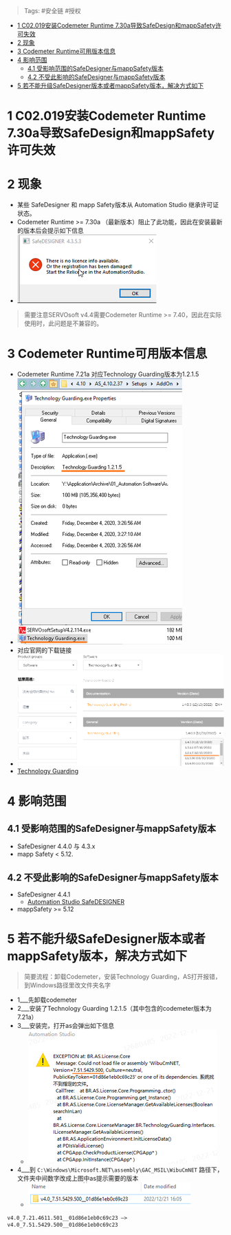 > Tags: #安全链 #授权
- [1 C02.019安装Codemeter Runtime 7.30a导致SafeDesign和mappSafety许可失效](#_1-c02019%E5%AE%89%E8%A3%85codemeter-runtime-730a%E5%AF%BC%E8%87%B4safedesign%E5%92%8Cmappsafety%E8%AE%B8%E5%8F%AF%E5%A4%B1%E6%95%88)
- [2 现象](#_2-%E7%8E%B0%E8%B1%A1)
- [3 Codemeter Runtime可用版本信息](#_3-codemeter-runtime%E5%8F%AF%E7%94%A8%E7%89%88%E6%9C%AC%E4%BF%A1%E6%81%AF)
- [4 影响范围](#_4-%E5%BD%B1%E5%93%8D%E8%8C%83%E5%9B%B4)
	- [4.1 受影响范围的SafeDesigner与mappSafety版本](#_41-%E5%8F%97%E5%BD%B1%E5%93%8D%E8%8C%83%E5%9B%B4%E7%9A%84safedesigner%E4%B8%8Emappsafety%E7%89%88%E6%9C%AC)
	- [4.2 不受此影响的SafeDesigner与mappSafety版本](#_42-%E4%B8%8D%E5%8F%97%E6%AD%A4%E5%BD%B1%E5%93%8D%E7%9A%84safedesigner%E4%B8%8Emappsafety%E7%89%88%E6%9C%AC)
- [5 若不能升级SafeDesigner版本或者mappSafety版本，解决方式如下](#_5-%E8%8B%A5%E4%B8%8D%E8%83%BD%E5%8D%87%E7%BA%A7safedesigner%E7%89%88%E6%9C%AC%E6%88%96%E8%80%85mappsafety%E7%89%88%E6%9C%AC%EF%BC%8C%E8%A7%A3%E5%86%B3%E6%96%B9%E5%BC%8F%E5%A6%82%E4%B8%8B)

# 1 C02.019安装Codemeter Runtime 7.30a导致SafeDesign和mappSafety许可失效

# 2 现象

- 某些 SafeDesigner 和 mapp Safety版本从 Automation Studio 继承许可证状态。
- Codemeter Runtime >= 7.30a （最新版本）阻止了此功能，因此在安装最新的版本后会提示如下信息
- ![](FILES/019安装Codemeter%20Runtime%207.30a导致SafeDesign和mappSafety许可失效/image-20230104144826568.png)
> 需要注意SERVOsoft v4.4需要Codemeter Runtime >= 7.40，因此在实际使用时，此问题是不兼容的。

# 3 Codemeter Runtime可用版本信息

- Codemeter Runtime 7.21a 对应Technology Guarding版本为1.2.1.5
- ![](FILES/019安装Codemeter%20Runtime%207.30a导致SafeDesign和mappSafety许可失效/image-20230104150421001.png)
- 对应官网的下载链接
- ![](FILES/019安装Codemeter%20Runtime%207.30a导致SafeDesign和mappSafety许可失效/image-20230104150541353.png)
- [Technology Guarding](https://www.br-automation.com/zh/downloads/software/technology-guarding/technology-guarding/)

# 4 影响范围

## 4.1 受影响范围的SafeDesigner与mappSafety版本

- SafeDesigner 4.4.0 与 4.3.x 
- mapp Safety < 5.12.

## 4.2 不受此影响的SafeDesigner与mappSafety版本

- SafeDesigner 4.4.1
    - [Automation Studio SafeDESIGNER](https://www.br-automation.com/zh/downloads/software/safedesigner/automation-studio-safedesigner/)
- mappSafety >= 5.12

# 5 若不能升级SafeDesigner版本或者mappSafety版本，解决方式如下

> 简要流程：卸载Codemeter，安装Technology Guarding，AS打开报错，到Windows路径里改文件夹名字

- 1___先卸载codemeter
- 2___安装了Technology Guarding 1.2.1.5（其中包含的codemeter版本为7.21a）
- 3___安装完，打开as会弹出如下信息
    - ![](FILES/019安装Codemeter%20Runtime%207.30a导致SafeDesign和mappSafety许可失效/image-20230104150944996.png)
- 4___到 `C:\Windows\Microsoft.NET\assembly\GAC_MSIL\WibuCmNET` 路径下，文件夹中间数字改成上图中as提示需要的版本
    - ![](FILES/019安装Codemeter%20Runtime%207.30a导致SafeDesign和mappSafety许可失效/image-20230104151055989.png)

```
v4.0_7.21.4611.501__01d86e1eb0c69c23 —> 
v4.0_7.51.5429.500__01d86e1eb0c69c23
```
